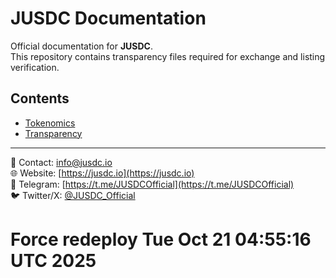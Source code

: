 # JUSDC Documentation

Official documentation for **JUSDC**.  
This repository contains transparency files required for exchange and listing verification.

## Contents
- [Tokenomics](./Tokenomics.md)
- [Transparency](./Transparency.md)

---

📩 Contact: [info@jusdc.io](mailto:info@jusdc.io)  
🌐 Website: [https://jusdc.io](https://jusdc.io)  
📢 Telegram: [https://t.me/JUSDCOfficial](https://t.me/JUSDCOfficial)  
🐦 Twitter/X: [@JUSDC_Official](https://twitter.com/JUSDC_Official)
# Force redeploy Tue Oct 21 04:55:16 UTC 2025

